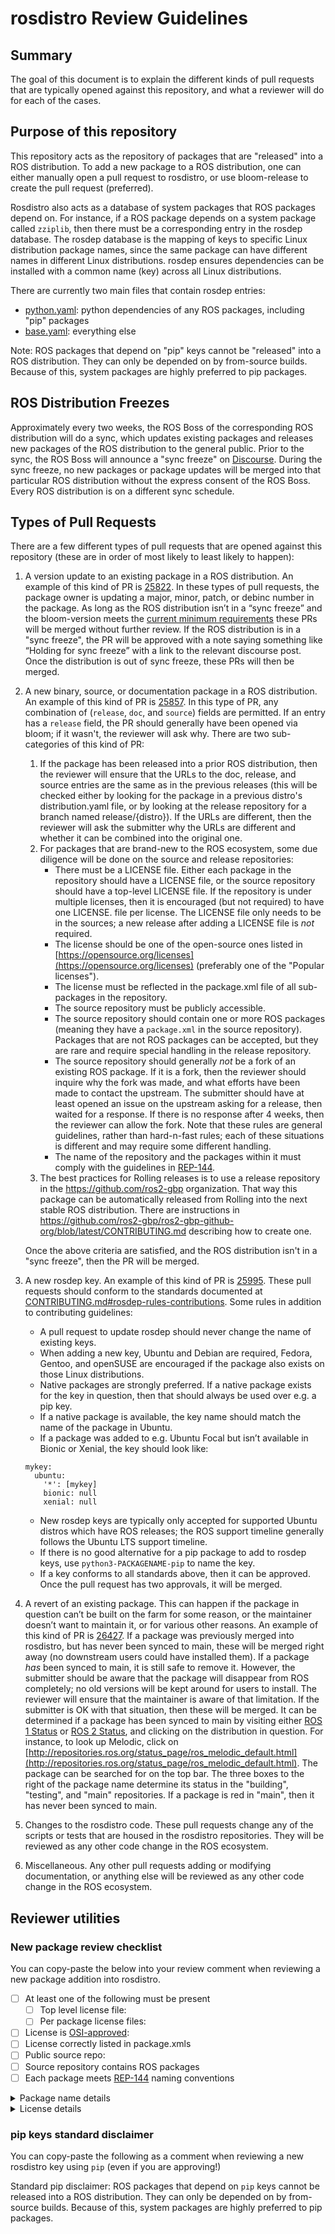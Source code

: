rosdistro Review Guidelines
===========================

Summary
-------
The goal of this document is to explain the different kinds of pull requests that are typically opened against this repository, and what a reviewer will do for each of the cases.

Purpose of this repository
--------------------------
This repository acts as the repository of packages that are "released" into a ROS distribution. To add a new package to a ROS distribution, one can either manually open a pull request to rosdistro, or use bloom-release to create the pull request (preferred).

Rosdistro also acts as a database of system packages that ROS packages depend on.
For instance, if a ROS package depends on a system package called `zziplib`, then there must be a corresponding entry in the rosdep database.
The rosdep database is the mapping of keys to specific Linux distribution package names, since the same package can have different names in different Linux distributions. rosdep ensures dependencies can be installed with a common name (key) across all Linux distributions.

There are currently two main files that contain rosdep entries:

* [python.yaml](rosdep/python.yaml): python dependencies of any ROS packages, including "pip" packages
* [base.yaml](rosdep/base.yaml): everything else

Note: ROS packages that depend on "pip" keys cannot be "released" into a ROS distribution.
They can only be depended on by from-source builds.
Because of this, system packages are highly preferred to pip packages.

ROS Distribution Freezes
------------------------
Approximately every two weeks, the ROS Boss of the corresponding ROS distribution will do a sync, which updates existing packages and releases new packages of the ROS distribution to the general public.
Prior to the sync, the ROS Boss will announce a "sync freeze" on [Discourse](https://discourse.ros.org/).
During the sync freeze, no new packages or package updates will be merged into that particular ROS distribution without the express consent of the ROS Boss.
Every ROS distribution is on a different sync schedule.

Types of Pull Requests
----------------------
There are a few different types of pull requests that are opened against this repository (these are in order of most likely to least likely to happen):

1.  A version update to an existing package in a ROS distribution.  An example of this kind of PR is [25822](https://github.com/ros/rosdistro/pull/25822).  In these types of pull requests, the package owner is updating a major, minor, patch, or debinc number in the package.  As long as the ROS distribution isn’t in a “sync freeze” and the bloom-version meets the [current minimum requirements](https://docs.ros.org/en/ros2_documentation/rolling/Guides/Releasing-a-ROS-2-package-with-bloom.html#required-tools) these PRs will be merged without further review.  If the ROS distribution is in a "sync freeze", the PR will be approved with a note saying something like “Holding for sync freeze” with a link to the relevant discourse post. Once the distribution is out of sync freeze, these PRs will then be merged.

1.  A new binary, source, or documentation package in a ROS distribution.  An example of this kind of PR is [25857](https://github.com/ros/rosdistro/pull/25857).  In this type of PR, any combination of (`release`, `doc`, and `source`) fields are permitted.  If an entry has a `release` field, the PR should generally have been opened via bloom; if it wasn't, the reviewer will ask why.  There are two sub-categories of this kind of PR:
    1.  If the package has been released into a prior ROS distribution, then the reviewer will ensure that the URLs to the doc, release, and source entries are the same as in the previous releases (this will be checked either by looking for the package in a previous distro's distribution.yaml file, or by looking at the release repository for a branch named release/{distro}).  If the URLs are different, then the reviewer will ask the submitter why the URLs are different and whether it can be combined into the original one.
    1.  For packages that are brand-new to the ROS ecosystem, some due diligence will be done on the source and release repositories:
        * There must be a LICENSE file. Either each package in the repository should have a LICENSE file, or the source repository should have a top-level LICENSE file. If the repository is under multiple licenses, then it is encouraged (but not required) to have one LICENSE.<name> file per license. The LICENSE file only needs to be in the sources; a new release after adding a LICENSE file is *not* required.
        * The license should be one of the open-source ones listed in [https://opensource.org/licenses](https://opensource.org/licenses) (preferably one of the "Popular licenses").
        * The license must be reflected in the package.xml file of all sub-packages in the repository.
        * The source repository must be publicly accessible.
        * The source repository should contain one or more ROS packages (meaning they have a `package.xml` in the source repository). Packages that are not ROS packages can be accepted, but they are rare and require special handling in the release repository.
        * The source repository should generally *not* be a fork of an existing ROS package. If it is a fork, then the reviewer should inquire why the fork was made, and what efforts have been made to contact the upstream. The submitter should have at least opened an issue on the upstream asking for a release, then waited for a response. If there is no response after 4 weeks, then the reviewer can allow the fork. Note that these rules are general guidelines, rather than hard-n-fast rules; each of these situations is different and may require some different handling.
        * The name of the repository and the packages within it must comply with the guidelines in [REP-144](https://www.ros.org/reps/rep-0144.html).
    1. The best practices for Rolling releases is to use a release repository in the https://github.com/ros2-gbp organization. That way this package can be automatically released from Rolling into the next stable ROS distribution.  There are instructions in https://github.com/ros2-gbp/ros2-gbp-github-org/blob/latest/CONTRIBUTING.md describing how to create one.

    Once the above criteria are satisfied, and the ROS distribution isn't in a "sync freeze", then the PR will be merged.

1.  A new rosdep key.  An example of this kind of PR is [25995](https://github.com/ros/rosdistro/pull/25995). These pull requests should conform to the standards documented at [CONTRIBUTING.md#rosdep-rules-contributions](CONTRIBUTING.md#rosdep-rules-contributions). Some rules in addition to contributing guidelines:
    * A pull request to update rosdep should never change the name of existing keys.
    * When adding a new key, Ubuntu and Debian are required, Fedora, Gentoo, and openSUSE are encouraged if the package also exists on those Linux distributions.
    * Native packages are strongly preferred.  If a native package exists for the key in question, then that should always be used over e.g. a pip key.
    * If a native package is available, the key name should match the name of the package in Ubuntu.
    * If a package was added to e.g. Ubuntu Focal but isn’t available in Bionic or Xenial, the key should look like:
    ```
    mykey:
      ubuntu:
        '*': [mykey]
        bionic: null
        xenial: null
    ```
    * New rosdep keys are typically only accepted for supported Ubuntu distros which have ROS releases; the ROS support timeline generally follows the Ubuntu LTS support timeline.
    * If there is no good alternative for a pip package to add to rosdep keys, use `python3-PACKAGENAME-pip` to name the key.
    * If a key conforms to all standards above, then it can be approved. Once the pull request has two approvals, it will be merged.

1.  A revert of an existing package.  This can happen if the package in question can’t be built on the farm for some reason, or the maintainer doesn’t want to maintain it, or for various other reasons.  An example of this kind of PR is [26427](https://github.com/ros/rosdistro/pull/26427).  If a package was previously merged into rosdistro, but has never been synced to main, these will be merged right away (no downstream users could have installed them).  If a package *has* been synced to main, it is still safe to remove it.  However, the submitter should be aware that the package will disappear from ROS completely; no old versions will be kept around for users to install.  The reviewer will ensure that the maintainer is aware of that limitation.  If the submitter is OK with that situation, then these will be merged.  It can be determined if a package has been synced to main by visiting either [ROS 1 Status](http://repositories.ros.org/status_page) or [ROS 2 Status](http://repo.ros2.org/status_page/), and clicking on the distribution in question.  For instance, to look up Melodic, click on [http://repositories.ros.org/status_page/ros_melodic_default.html](http://repositories.ros.org/status_page/ros_melodic_default.html).  The package can be searched for on the top bar.  The three boxes to the right of the package name determine its status in the "building", "testing", and "main" repositories.  If a package is red in "main", then it has never been synced to main.

1.  Changes to the rosdistro code. These pull requests change any of the scripts or tests that are housed in the rosdistro repositories.  They will be reviewed as any other code change in the ROS ecosystem.

1.  Miscellaneous. Any other pull requests adding or modifying documentation, or anything else will be reviewed as any other code change in the ROS ecosystem.

Reviewer utilities
------------------

### New package review checklist

You can copy-paste the below into your review comment when reviewing a new package addition into rosdistro.

- [ ] At least one of the following must be present
  - [ ] Top level license file:
  - [ ] Per package license files:
- [ ] License is [OSI-approved](https://opensource.org/licenses):
- [ ] License correctly listed in package.xmls
- [ ] Public source repo:
- [ ] Source repository contains ROS packages
- [ ] Each package meets [REP-144](https://www.ros.org/reps/rep-0144.html) naming conventions

<details><summary>Package name details</summary>

```console
$ find . -name "package.xml" -exec grep --color=auto -e "<name>" "{}" ";"
<OUTPUT HERE>
```
</details>

<details><summary>License details</summary>

```console
$ find . -name "package.xml" -exec grep --color=auto -e "<license>" "{}" "+"
<OUTPUT HERE>
```
</details>

### pip keys standard disclaimer

You can copy-paste the following as a comment when reviewing a new rosdistro key using `pip` (even if you are approving!)

Standard pip disclaimer: ROS packages that depend on `pip` keys cannot be released into a ROS distribution.
They can only be depended on by from-source builds.
Because of this, system packages are highly preferred to pip packages.
